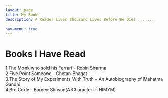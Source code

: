 ```yaml
---
layout: page
title: My Books
description: A Reader Lives Thousand Lives Before He Dies ........

nav-menu: true
---
```


# Books I Have Read

1.The Monk who sold his Ferrari - Robin Sharma   
2.Five Point Someone - Chetan Bhagat   
3.The Story of My Experiments With Truth - An Autobiography of Mahatma Gandhi   
4.Bro Code - Barney Stinson(A Character in HIMYM)  
